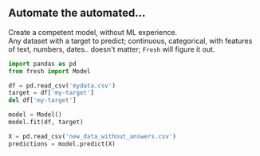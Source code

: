 ## Automate the automated...

Create a competent model, without ML experience.   
Any dataset with a target to predict; continuous, categorical, with features of text, 
numbers, dates.. doesn't matter; `Fresh` will figure it out. 

```python
import pandas as pd
from fresh import Model

df = pd.read_csv('mydata.csv')
target = df['my-target']
del df['my-target']

model = Model()
model.fit(df, target)

X = pd.read_csv('new_data_without_answers.csv')
predictions = model.predict(X)
```


